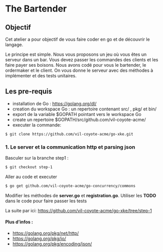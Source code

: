 # The Bartender
## Objectif 
Cet atelier a pour objectif de vous faire coder en go et de découvrir le langage.

Le principe est simple. Nous vous proposons un jeu où vous êtes un serveur dans un bar.  Vous devez passer les commandes des clients et les faire payer ses boisons. Nous avons codé pour vous le  bartender, le ordermaker et le client. On vous donne le serveur avec des méthodes à implémenter et des tests unitaires.

## Les pre-requis 
 - installation de Go : https://golang.org/dl/
 - creation du workspace Go : un repertoire contenant src/ , pkg/  et  bin/
 - export de la variable $GOPATH pointant vers le workspace Go
 - create un repertoire $GOPATH/src/github.com/vil-coyote-acme/ 
 - executer la commande:

```sh
$ git clone https://github.com/vil-coyote-acme/go-xke.git
```

### 1. Le server et la communication http et parsing json
Basculer sur la branche step1 : 

```sh
$ git checkout step-1
```

Aller au code et executer

```sh
$ go get github.com/vil-coyote-acme/go-concurrency/commons
```


Modifier les méthodes de **server.go** et **registration.go**. Utiliser les **TODO** dans le code pour faire passer les tests

La suite par ici:
https://github.com/vil-coyote-acme/go-xke/tree/step-1

#### Plus d’infos :
- https://golang.org/pkg/net/http/
- https://golang.org/pkg/io/
- https://golang.org/pkg/encoding/json/


